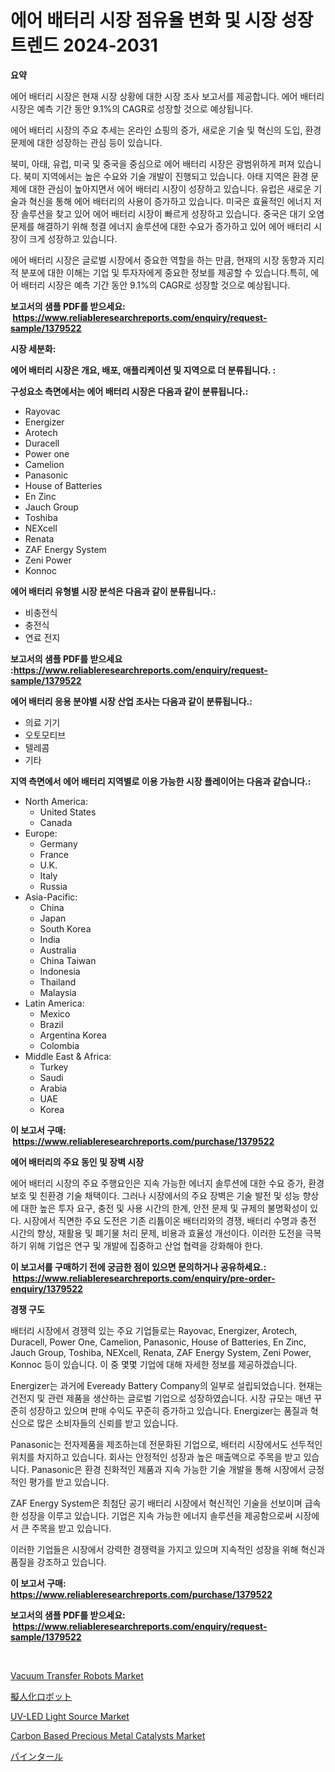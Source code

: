 <p><h1>에어 배터리 시장 점유율 변화 및 시장 성장 트렌드 2024-2031</h1></p><p><strong>요약</strong></p>
<p><p>에어 배터리 시장은 현재 시장 상황에 대한 시장 조사 보고서를 제공합니다. 에어 배터리 시장은 예측 기간 동안 9.1%의 CAGR로 성장할 것으로 예상됩니다.</p><p>에어 배터리 시장의 주요 추세는 온라인 쇼핑의 증가, 새로운 기술 및 혁신의 도입, 환경 문제에 대한 성장하는 관심 등이 있습니다.</p><p>북미, 아태, 유럽, 미국 및 중국을 중심으로 에어 배터리 시장은 광범위하게 퍼져 있습니다. 북미 지역에서는 높은 수요와 기술 개발이 진행되고 있습니다. 아태 지역은 환경 문제에 대한 관심이 높아지면서 에어 배터리 시장이 성장하고 있습니다. 유럽은 새로운 기술과 혁신을 통해 에어 배터리의 사용이 증가하고 있습니다. 미국은 효율적인 에너지 저장 솔루션을 찾고 있어 에어 배터리 시장이 빠르게 성장하고 있습니다. 중국은 대기 오염 문제를 해결하기 위해 청결 에너지 솔루션에 대한 수요가 증가하고 있어 에어 배터리 시장이 크게 성장하고 있습니다.</p><p>에어 배터리 시장은 글로벌 시장에서 중요한 역할을 하는 만큼, 현재의 시장 동향과 지리적 분포에 대한 이해는 기업 및 투자자에게 중요한 정보를 제공할 수 있습니다.특히, 에어 배터리 시장은 예측 기간 동안 9.1%의 CAGR로 성장할 것으로 예상됩니다.</p></p>
<p><strong>보고서의 샘플 PDF를 받으세요: &nbsp;<a href="https://www.reliableresearchreports.com/enquiry/request-sample/1379522">https://www.reliableresearchreports.com/enquiry/request-sample/1379522</a></strong></p>
<p><strong>시장 세분화:</strong></p>
<p><strong> 에어 배터리 시장은 개요, 배포, 애플리케이션 및 지역으로 더 분류됩니다. :</strong></p>
<p><strong>구성요소 측면에서는 에어 배터리 시장은 다음과 같이 분류됩니다.:</strong></p>
<p><ul><li>Rayovac</li><li>Energizer</li><li>Arotech</li><li>Duracell</li><li>Power one</li><li>Camelion</li><li>Panasonic</li><li>House of Batteries</li><li>En Zinc</li><li>Jauch Group</li><li>Toshiba</li><li>NEXcell</li><li>Renata</li><li>ZAF Energy System</li><li>Zeni Power</li><li>Konnoc</li></ul></p>
<p><strong> 에어 배터리 유형별 시장 분석은 다음과 같이 분류됩니다.:</strong></p>
<p><ul><li>비충전식</li><li>충전식</li><li>연료 전지</li></ul></p>
<p><strong>보고서의 샘플 PDF를 받으세요 :<a href="https://www.reliableresearchreports.com/enquiry/request-sample/1379522">https://www.reliableresearchreports.com/enquiry/request-sample/1379522</a></strong></p>
<p><strong> 에어 배터리 응용 분야별 시장 산업 조사는 다음과 같이 분류됩니다.:</strong></p>
<p><ul><li>의료 기기</li><li>오토모티브</li><li>텔레콤</li><li>기타</li></ul></p>
<p><strong>지역 측면에서 에어 배터리 지역별로 이용 가능한 시장 플레이어는 다음과 같습니다.:</strong></p>
<p><ul>
    <li>
        North America:
        <ul>
            <li>United States</li>
            <li>Canada</li>
        </ul>
    </li>
    <li>
        Europe:
        <ul>
            <li>Germany</li>
            <li>France</li>
            <li>U.K.</li>
            <li>Italy</li>
            <li>Russia</li>
        </ul>
    </li>
    <li>
        Asia-Pacific:
        <ul>
            <li>China</li>
            <li>Japan</li>
            <li>South Korea</li>
            <li>India</li>
            <li>Australia</li>
            <li>China Taiwan</li>
            <li>Indonesia</li>
            <li>Thailand</li>
            <li>Malaysia</li>
        </ul>
    </li>
    <li>
        Latin America:
        <ul>
            <li>Mexico</li>
            <li>Brazil</li>
            <li>Argentina Korea</li>
            <li>Colombia</li>
        </ul>
    </li>
    <li>
        Middle East & Africa:
        <ul>
            <li>Turkey</li>
            <li>Saudi</li>
            <li>Arabia</li>
            <li>UAE</li>
            <li>Korea</li>
        </ul>
    </li>
    </ul></p>
<p><strong>이 보고서 구매: &nbsp;<a href="https://www.reliableresearchreports.com/purchase/1379522">https://www.reliableresearchreports.com/purchase/1379522</a></strong></p>
<p><strong>에어 배터리의 주요 동인 및 장벽 시장</strong></p>
<p><p>에어 배터리 시장의 주요 주행요인은 지속 가능한 에너지 솔루션에 대한 수요 증가, 환경 보호 및 친환경 기술 채택이다. 그러나 시장에서의 주요 장벽은 기술 발전 및 성능 향상에 대한 높은 투자 요구, 충전 및 사용 시간의 한계, 안전 문제 및 규제의 불명확성이 있다. 시장에서 직면한 주요 도전은 기존 리튬이온 배터리와의 경쟁, 배터리 수명과 충전 시간의 향상, 재활용 및 폐기물 처리 문제, 비용과 효율성 개선이다. 이러한 도전을 극복하기 위해 기업은 연구 및 개발에 집중하고 산업 협력을 강화해야 한다.</p></p>
<p><strong>이 보고서를 구매하기 전에 궁금한 점이 있으면 문의하거나 공유하세요.: &nbsp;<a href="https://www.reliableresearchreports.com/enquiry/pre-order-enquiry/1379522">https://www.reliableresearchreports.com/enquiry/pre-order-enquiry/1379522</a></strong></p>
<p><strong>경쟁 구도</strong></p>
<p><p>배터리 시장에서 경쟁력 있는 주요 기업들로는 Rayovac, Energizer, Arotech, Duracell, Power One, Camelion, Panasonic, House of Batteries, En Zinc, Jauch Group, Toshiba, NEXcell, Renata, ZAF Energy System, Zeni Power, Konnoc 등이 있습니다. 이 중 몇몇 기업에 대해 자세한 정보를 제공하겠습니다.</p><p>Energizer는 과거에 Eveready Battery Company의 일부로 설립되었습니다. 현재는 건전지 및 관련 제품을 생산하는 글로벌 기업으로 성장하였습니다. 시장 규모는 매년 꾸준히 성장하고 있으며 판매 수익도 꾸준히 증가하고 있습니다. Energizer는 품질과 혁신으로 많은 소비자들의 신뢰를 받고 있습니다.</p><p>Panasonic는 전자제품을 제조하는데 전문화된 기업으로, 배터리 시장에서도 선두적인 위치를 차지하고 있습니다. 회사는 안정적인 성장과 높은 매출액으로 주목을 받고 있습니다. Panasonic은 환경 친화적인 제품과 지속 가능한 기술 개발을 통해 시장에서 긍정적인 평가를 받고 있습니다.</p><p>ZAF Energy System은 최첨단 공기 배터리 시장에서 혁신적인 기술을 선보이며 급속한 성장을 이루고 있습니다. 기업은 지속 가능한 에너지 솔루션을 제공함으로써 시장에서 큰 주목을 받고 있습니다.</p><p>이러한 기업들은 시장에서 강력한 경쟁력을 가지고 있으며 지속적인 성장을 위해 혁신과 품질을 강조하고 있습니다.</p></p>
<p><strong>이 보고서 구매: &nbsp; <a href="https://www.reliableresearchreports.com/purchase/1379522">https://www.reliableresearchreports.com/purchase/1379522</a></strong></p>
<p><strong>보고서의 샘플 PDF를 받으세요: &nbsp;<a href="https://www.reliableresearchreports.com/enquiry/request-sample/1379522">https://www.reliableresearchreports.com/enquiry/request-sample/1379522</a></strong><strong></strong></p>
<p>&nbsp;</p>
<p><p><a href="https://view.publitas.com/reportprime-1/vacuum-transfer-robots-market-growth-market-trends-covid-19-impact-and-forecasts-for-period-from-2024-2031/">Vacuum Transfer Robots Market</a></p><p><a href="https://github.com/cbigkbh02719/Market-Research-Report-List-1/blob/main/8832538186648.md">擬人化ロボット</a></p><p><a href="https://sore-arch-6db.notion.site/UV-LED-Light-Source-Market-Offers-Provide-Insightful-Data-for-the-Time-Period-from-2024-to-2031-and--3309e658d77d4c10916a622667562df8">UV-LED Light Source Market</a></p><p><a href="https://github.com/shotows/Market-Research-Report-List-1/blob/main/carbon-based-precious-metal-catalysts-market.md">Carbon Based Precious Metal Catalysts Market</a></p><p><a href="https://github.com/mreklxf44233/Market-Research-Report-List-1/blob/main/4387335186647.md">パインタール</a></p></p>